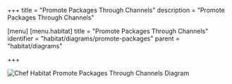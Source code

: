 +++
title = "Promote Packages Through Channels"
description = "Promote Packages Through Channels"

[menu]
  [menu.habitat]
    title = "Promote Packages Through Channels"
    identifier = "habitat/diagrams/promote-packages"
    parent = "habitat/diagrams"

+++

![Chef Habitat Promote Packages Through Channels Diagram](/images/infographics/habitat-promote-packages-through-channels.png)
